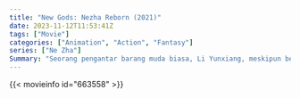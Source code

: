 ```yaml
---
title: "New Gods: Nezha Reborn (2021)"
date: 2023-11-12T11:53:41Z
tags: ["Movie"]
categories: ["Animation", "Action", "Fantasy"]
series: ["Ne Zha"]
Summary: "Seorang pengantar barang muda biasa, Li Yunxiang, meskipun berasal dari daerah kumuh, menjalani kehidupan yang memuaskan tetapi ketika putra Bos yang sombong dan kaya itu memukulinya, kemarahannya yang dalam berubah menjadi ledakan Api Kebenaran."
---
```


<mux-player stream-type="on-demand"
src="https://kp3d-my.sharepoint.com/personal/ryoo_kp3d_onmicrosoft_com/_layouts/15/download.aspx?share=EU1vxKdQckFBs4eIE3oL7q8BOYEpKJ-j7FJe4IMr3dKIYQ" prefer-playback="mse" controls>

</mux-player>


{{< movieinfo id="663558" >}}

<script src="https://cdn.jsdelivr.net/npm/@mux/mux-player"></script>

 <script type="application/ld+json ">
{
"@context": "https://schema.org/",
"@type": "VideoObject",
"name": "New Gods: Nezha Reborn (2021)",
"contentUrl": "https://stream.mux.com/uzLiGMezuXmYyLctl3W014s6n7szWtyCtoWOv6LYZ00dc.m3u8",
"thumbnailUrl": "https://www.themoviedb.org/t/p/original/6tTBlyWbppRqd67pw5LerkdznFl.jpg?width=314&fit_mode=preserve&time=25",
"uploadDate": "2023-11-12T11:53:41Z",
}

</script>